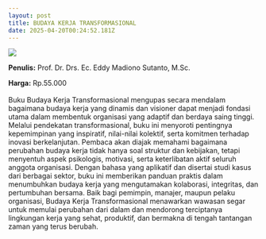 ```yaml
---
layout: post
title: BUDAYA KERJA TRANSFORMASIONAL
date: 2025-04-20T00:24:52.181Z
---
```

![](/images/uploads/screenshot-2025-04-20-072344.jpg)

**P﻿enulis:** Prof. Dr. Drs. Ec. Eddy Madiono Sutanto, M.Sc.

**Harga:** Rp.55.000\
\
Buku Budaya Kerja Transformasional mengupas secara mendalam bagaimana budaya kerja yang dinamis dan visioner dapat menjadi fondasi utama dalam membentuk organisasi yang adaptif dan berdaya saing tinggi. Melalui pendekatan transformasional, buku ini menyoroti pentingnya kepemimpinan yang inspiratif, nilai-nilai kolektif, serta komitmen terhadap inovasi berkelanjutan. Pembaca akan diajak memahami bagaimana perubahan budaya kerja tidak hanya soal struktur dan kebijakan, tetapi menyentuh aspek psikologis, motivasi, serta keterlibatan aktif seluruh anggota organisasi.
	Dengan bahasa yang aplikatif dan disertai studi kasus dari berbagai sektor, buku ini memberikan panduan praktis dalam menumbuhkan budaya kerja yang mengutamakan kolaborasi, integritas, dan pertumbuhan bersama. Baik bagi pemimpin, manajer, maupun pelaku organisasi, Budaya Kerja Transformasional menawarkan wawasan segar untuk memulai perubahan dari dalam dan mendorong terciptanya lingkungan kerja yang sehat, produktif, dan bermakna di tengah tantangan zaman yang terus berubah.